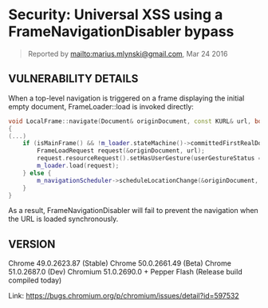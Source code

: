 # Security: Universal XSS using a FrameNavigationDisabler bypass

> Reported by <mailto:marius.mlynski@gmail.com>, Mar 24 2016

## VULNERABILITY DETAILS

When a top-level navigation is triggered on a frame displaying the initial empty document, FrameLoader::load is invoked directly:

```cpp
void LocalFrame::navigate(Document& originDocument, const KURL& url, bool replaceCurrentItem, UserGestureStatus userGestureStatus)
{
(...)
    if (isMainFrame() && !m_loader.stateMachine()->committedFirstRealDocumentLoad()) {
        FrameLoadRequest request(&originDocument, url);
        request.resourceRequest().setHasUserGesture(userGestureStatus == UserGestureStatus::Active);
        m_loader.load(request);
    } else {
        m_navigationScheduler->scheduleLocationChange(&originDocument, url.getString(), replaceCurrentItem);
    }
}
```

As a result, FrameNavigationDisabler will fail to prevent the navigation when the URL is loaded synchronously.

## VERSION

Chrome 49.0.2623.87 (Stable)
Chrome 50.0.2661.49 (Beta)
Chrome 51.0.2687.0 (Dev)
Chromium 51.0.2690.0 + Pepper Flash (Release build compiled today)

Link: https://bugs.chromium.org/p/chromium/issues/detail?id=597532
